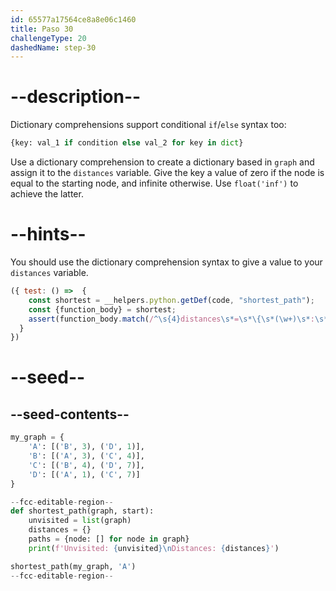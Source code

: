 ```yaml
---
id: 65577a17564ce8a8e06c1460
title: Paso 30
challengeType: 20
dashedName: step-30
---
```


# --description--

Dictionary comprehensions support conditional `if`/`else` syntax too:

```py
{key: val_1 if condition else val_2 for key in dict}
```

Use a dictionary comprehension to create a dictionary based in `graph` and assign it to the `distances` variable. Give the key a value of zero if the node is equal to the starting node, and infinite otherwise. Use `float('inf')` to achieve the latter.

# --hints--

You should use the dictionary comprehension syntax to give a value to your `distances` variable.

```js
({ test: () =>  {
    const shortest = __helpers.python.getDef(code, "shortest_path");
    const {function_body} = shortest;
    assert(function_body.match(/^\s{4}distances\s*=\s*\{\s*(\w+)\s*:\s*0\s+if\s+(?:\1\s*==\s*start|start\s*==\s*\1)\s+else\s+float\s*\(\s*("|')inf\2\s*\)\s+for\s+\1\s+in\s+graph\s*\}/m));
  }
})
```

# --seed--

## --seed-contents--

```py
my_graph = {
    'A': [('B', 3), ('D', 1)],
    'B': [('A', 3), ('C', 4)],
    'C': [('B', 4), ('D', 7)],
    'D': [('A', 1), ('C', 7)]
}

--fcc-editable-region--
def shortest_path(graph, start):
    unvisited = list(graph)
    distances = {}
    paths = {node: [] for node in graph}
    print(f'Unvisited: {unvisited}\nDistances: {distances}')

shortest_path(my_graph, 'A')
--fcc-editable-region--
```
